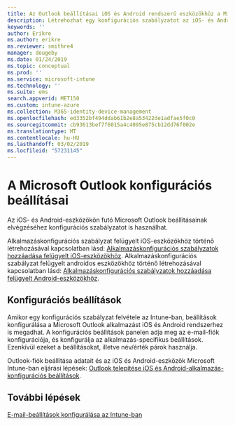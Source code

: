 ```yaml
---
title: Az Outlook beállításai iOS és Android rendszerű eszközökhöz a Microsoft Intune-ban
description: Létrehozhat egy konfigurációs szabályzatot az iOS- és Android-eszközökön futó Microsoft Outlook beállításainak megadásához.
keywords: ''
author: Erikre
ms.author: erikre
ms.reviewer: smithre4
manager: dougeby
ms.date: 01/24/2019
ms.topic: conceptual
ms.prod: ''
ms.service: microsoft-intune
ms.technology: ''
ms.suite: ems
search.appverid: MET150
ms.custom: intune-azure
ms.collection: M365-identity-device-management
ms.openlocfilehash: ed3352bf494ddab61b2e8a53422de1adfae5f0c0
ms.sourcegitcommit: cb93613bef7f6015a4c4095e875cb12dd76f002e
ms.translationtype: MT
ms.contentlocale: hu-HU
ms.lasthandoff: 03/02/2019
ms.locfileid: "57231145"
---
```

# <a name="microsoft-outlook-configuration-settings"></a>A Microsoft Outlook konfigurációs beállításai 

Az iOS- és Android-eszközökön futó Microsoft Outlook beállításainak elvégzéséhez konfigurációs szabályzatot is használhat. 

Alkalmazáskonfigurációs szabályzat felügyelt iOS-eszközökhöz történő létrehozásával kapcsolatban lásd: [Alkalmazáskonfigurációs szabályzatok hozzáadása felügyelt iOS-eszközökhöz](app-configuration-policies-use-ios.md). Alkalmazáskonfigurációs szabályzat felügyelt androidos eszközökhöz történő létrehozásával kapcsolatban lásd: [Alkalmazáskonfigurációs szabályzatok hozzáadása felügyelt Android-eszközökhöz](app-configuration-policies-use-android.md). 

## <a name="configuration-settings"></a>Konfigurációs beállítások

Amikor egy konfigurációs szabályzat felvétele az Intune-ban, beállítások konfigurálása a Microsoft Outlook alkalmazást iOS és Android rendszerhez is megadhat. A konfigurációs beállítások panelen adja meg az e-mail-fiók konfigurációja, és konfigurálja az alkalmazás-specifikus beállítások. Ezenkívül ezeket a beállításokat, illetve név/érték párok használja.

Outlook-fiók beállítása adatait és az iOS és Android-eszközök Microsoft Intune-ban eljárási lépések: [Outlook telepítése iOS és Android-alkalmazás-konfigurációs beállítások](https://docs.microsoft.com/exchange/clients-and-mobile-in-exchange-online/outlook-for-ios-and-android/outlook-for-ios-and-android-configuration-with-microsoft-intune).

## <a name="next-steps"></a>További lépések
[E-mail-beállítások konfigurálása az Intune-ban](email-settings-configure.md)

